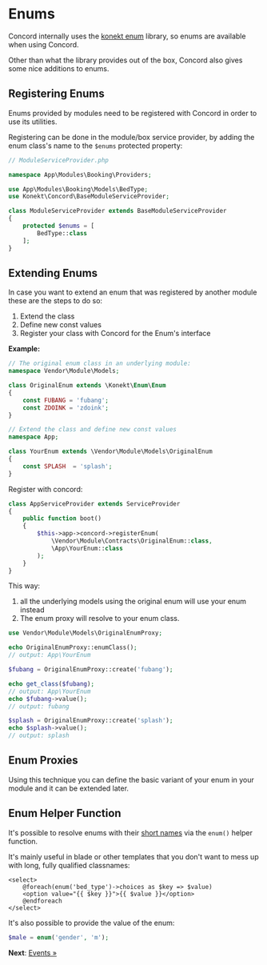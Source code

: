# Enums

Concord internally uses the [konekt enum](https://github.com/artkonekt/enum) library, so enums are available when using Concord.

Other than what the library provides out of the box, Concord also gives some nice additions to enums.

## Registering Enums

Enums provided by modules need to be registered with Concord in order to use its utilities.

Registering can be done in the module/box service provider, by adding the enum class's name to the `$enums` protected property:

```php
// ModuleServiceProvider.php

namespace App\Modules\Booking\Providers;

use App\Modules\Booking\Models\BedType;
use Konekt\Concord\BaseModuleServiceProvider;

class ModuleServiceProvider extends BaseModuleServiceProvider
{
    protected $enums = [
        BedType::class
    ];
}
```

## Extending Enums

In case you want to extend an enum that was registered by another module these are the steps to do so:

1. Extend the class
2. Define new const values
3. Register your class with Concord for the Enum's interface

**Example:**

```php
// The original enum class in an underlying module:
namespace Vendor\Module\Models;

class OriginalEnum extends \Konekt\Enum\Enum
{
    const FUBANG = 'fubang';
    const ZDOINK = 'zdoink';
}
```

```php
// Extend the class and define new const values
namespace App;

class YourEnum extends \Vendor\Module\Models\OriginalEnum
{
    const SPLASH  = 'splash';
}
```
Register with concord:
```php
class AppServiceProvider extends ServiceProvider
{
    public function boot()
    {
        $this->app->concord->registerEnum(
            \Vendor\Module\Contracts\OriginalEnum::class,
            \App\YourEnum::class
        );
    }
}
```

This way:
1. all the underlying models using the original enum will use your enum instead
2. The enum proxy will resolve to your enum class.

```php
use Vendor\Module\Models\OriginalEnumProxy;

echo OriginalEnumProxy::enumClass();
// output: App\YourEnum

$fubang = OriginalEnumProxy::create('fubang');

echo get_class($fubang);
// output: App\YourEnum
echo $fubang->value();
// output: fubang

$splash = OriginalEnumProxy::create('splash');
echo $splash->value();
// output: splash
```

## Enum Proxies

Using this technique you can define the basic variant of your enum in your module and it can be extended later.

## Enum Helper Function

It's possible to resolve enums with their [short names](short-names.md) via the `enum()` helper function.

It's mainly useful in blade or other templates that you don't want to mess up with long, fully qualified classnames:

```blade
<select>
    @foreach(enum('bed_type')->choices as $key => $value)
    <option value="{{ $key }}">{{ $value }}</option>
    @endforeach
</select>
```

It's also possible to provide the value of the enum:
```php
$male = enum('gender', 'm');
```

**Next**: [Events &raquo;](https://github.com/artkonekt/concord/blob/master/docs/events.md)